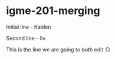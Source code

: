 # igme-201-merging

Initial line - Kaiden

Second line - liv

This is the line we are going to both edit :D